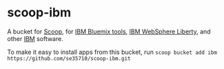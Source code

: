 # scoop-ibm

A bucket for [Scoop](http://scoop.sh), for [IBM Bluemix tools](https://bluemix.net), [IBM WebSphere Liberty](https://developer.ibm.com/wasdev/websphere-liberty), and other [IBM](https://www.ibm.com) software.

To make it easy to install apps from this bucket, run
    `scoop bucket add ibm https://github.com/se35710/scoop-ibm.git`
